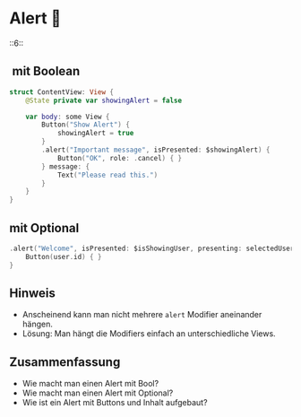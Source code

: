 # Alert 🧩
::6::

##  mit Boolean

```swift
struct ContentView: View {
    @State private var showingAlert = false

    var body: some View {
		Button("Show Alert") {
		    showingAlert = true
		}
		.alert("Important message", isPresented: $showingAlert) {
		    Button("OK", role: .cancel) { }
		} message: {
		    Text("Please read this.")
		}
    }
}
```


## mit Optional

```swift
.alert("Welcome", isPresented: $isShowingUser, presenting: selectedUser) { user in
    Button(user.id) { }
}
```

## Hinweis

- Anscheinend kann man nicht mehrere `alert` Modifier aneinander hängen.
- Lösung: Man hängt die Modifiers einfach an unterschiedliche Views.

## Zusammenfassung
- Wie macht man einen Alert mit Bool?
- Wie macht man einen Alert mit Optional?
- Wie ist ein Alert mit Buttons und Inhalt aufgebaut?